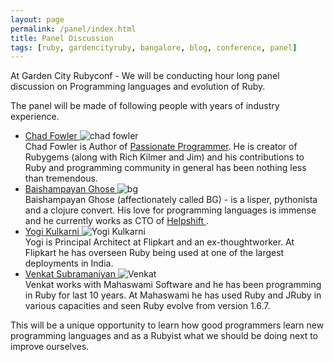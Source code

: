 ```yaml
---
layout: page
permalink: /panel/index.html
title: Panel Discussion
tags: [ruby, gardencityruby, bangalore, blog, conference, panel]
---
```


At Garden City Rubyconf - We will be conducting hour long panel discussion
on Programming languages and evolution of Ruby.

The panel will be made of following people with years of industry experience.

<ul class="panel-discussion">
  <li class="clearfix">
    <div>
      <a href="http://chadfowler.com/"> Chad Fowler </a>
      <img src="{{ site.url}}/images/panel/chad.jpg" alt="chad fowler"/>
    </div>
    <div>
       Chad Fowler is Author of <a href="http://www.amazon.com/The-Passionate-Programmer-Remarkable-Development/dp/1934356344">Passionate Programmer</a>.  He is creator of Rubygems (along with Rich Kilmer and Jim) and his contributions to Ruby and programming community in general has been nothing less than tremendous.
    </div>
  </li>

  <li class="clearfix">
    <div>    
      <a href="https://twitter.com/ghoseb"> Baishampayan Ghose </a>
      <img src="{{ site.url}}/images/panel/bg.jpg" alt="bg" />
    </div>
    <div>
     Baishampayan Ghose (affectionately called BG) - is a lisper, pythonista and a clojure convert. His love for programming languages is immense and he currently works as CTO of <a href="http://www.helpshift.com/"> Helpshift </a>.
    </div>
  </li>

  <li class="clearfix">
    <div>
      <a href="http://yogikulkarni.com/"> Yogi Kulkarni </a>
      <img src="{{ site.url}}/images/panel/yogi.jpg" alt="Yogi Kulkarni" />
    </div>
    <div>
Yogi is Principal Architect at Flipkart and an ex-thoughtworker. At Flipkart he has overseen Ruby being used at one of the largest deployments in India. 
    </div>
  </li>
  
  <li class="clearfix">
    <div>
      <a href="http://www.mahaswami.com/"> Venkat Subramaniyan </a>
      <img src="{{ site.url}}/images/panel/default-avatar.png" alt="Venkat" />
    </div>
    <div>
    Venkat works with Mahaswami Software and he has been programming in Ruby for last 10 years. At Mahaswami he has used Ruby and JRuby in various capacities and seen Ruby evolve from version 1.6.7.
    </div>
  </li>
</ul>

This will be a unique opportunity to learn how good programmers learn new programming languages
and as a Rubyist what we should be doing next to improve ourselves.
